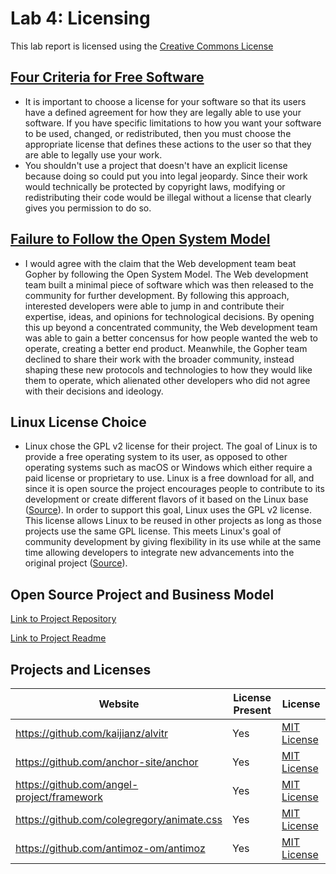 # Lab 4: Licensing

This lab report is licensed using the [Creative Commons License](https://creativecommons.org/licenses/by/4.0/)

## [Four Criteria for Free Software](http://www.gnu.org/philosophy/free-sw.html)

* It is important to choose a license for your software so that its users have a defined agreement for how they are legally able to use your software.  If you have specific limitations to how you want your software to be used, changed, or redistributed, then you must choose the appropriate license that defines these actions to the user so that they are able to legally use your work.
* You shouldn't use a project that doesn't have an explicit license because doing so could put you into legal jeopardy.  Since their work would technically be protected by copyright laws, modifying or redistributing their code would be illegal without a license that clearly gives you permission to do so.

## [Failure to Follow the Open System Model](http://ils.unc.edu/callee/gopherpaper.htm#explain)

* I would agree with the claim that the Web development team beat Gopher by following the Open System Model.  The Web development team built a minimal piece of software which was then released to the community for further development.  By following this approach, interested developers were able to jump in and contribute their expertise, ideas, and opinions for technological decisions.  By opening this up beyond a concentrated community, the Web development team was able to gain a better concensus for how people wanted the web to operate, creating a better end product.  Meanwhile, the Gopher team declined to share their work with the broader community, instead shaping these new protocols and technologies to how they would like them to operate, which alienated other developers who did not agree with their decisions and ideology.

## Linux License Choice

* Linux chose the GPL v2 license for their project.  The goal of Linux is to provide a free operating system to its user, as opposed to other operating systems such as macOS or Windows which either require a paid license or proprietary to use.  Linux is a free download for all, and since it is open source the project encourages people to contribute to its development or create different flavors of it based on the Linux base ([Source](https://www.linux.com/what-is-linux)).  In order to support this goal, Linux uses the GPL v2 license.  This license allows Linux to be reused in other projects as long as those projects use the same GPL license.  This meets Linux's goal of community development by giving flexibility in its use while at the same time allowing developers to integrate new advancements into the original project ([Source](https://en.wikipedia.org/wiki/Linux)).

## Open Source Project and Business Model

[Link to Project Repository](https://github.com/sriyuthsagi/CCTV-Traffic)

[Link to Project Readme](https://github.com/sriyuthsagi/CCTV-Traffic/blob/master/README.md)

## Projects and Licenses

Website | License Present | License
--- | --- | ---
https://github.com/kaijianz/alvitr | Yes | [MIT License](https://en.wikipedia.org/wiki/MIT_License)
https://github.com/anchor-site/anchor | Yes | [MIT License](https://en.wikipedia.org/wiki/MIT_License)
https://github.com/angel-project/framework | Yes | [MIT License](https://en.wikipedia.org/wiki/MIT_License)
https://github.com/colegregory/animate.css | Yes | [MIT License](https://en.wikipedia.org/wiki/MIT_License)
https://github.com/antimoz-om/antimoz | Yes | [MIT License](https://en.wikipedia.org/wiki/MIT_License)
